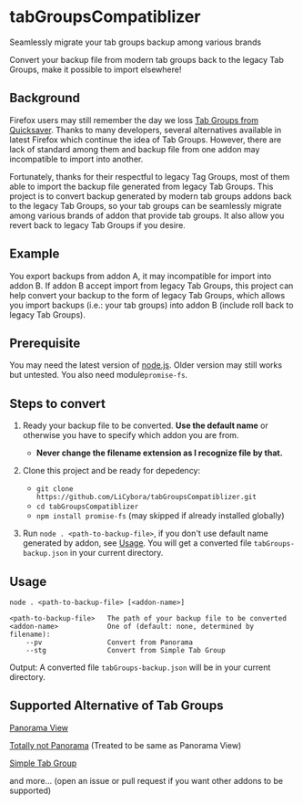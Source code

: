 # tabGroupsCompatiblizer

Seamlessly migrate your tab groups backup among various brands 

Convert your backup file from modern tab groups back to the legacy Tab Groups, 
make it possible to import elsewhere!

## Background

Firefox users may still remember the day we loss 
[Tab Groups from Quicksaver](https://github.com/Quicksaver/Tab-Groups). 
Thanks to many developers, several alternatives available in latest Firefox 
which continue the idea of Tab Groups. However, there are lack of standard 
among them and backup file from one addon may incompatible to import into another.

Fortunately, thanks for their respectful to legacy Tag Groups, most of them able 
to import the backup file generated from legacy Tab Groups. This project is to 
convert backup generated by modern tab groups addons back to the legacy Tab 
Groups, so your tab groups can be seamlessly migrate among various brands of 
addon that provide tab groups. It also allow you revert back to legacy Tab 
Groups if you desire.

## Example

You export backups from addon A, it may incompatible for import into addon B. 
If addon B accept import from legacy Tab Groups, this project can help convert
your backup to the form of legacy Tab Groups, which allows you import backups
(i.e.: your tab groups) into addon B (include roll back to legacy Tab Groups).


## Prerequisite

You may need the latest version of [node.js](https://nodejs.org/en/). Older 
version may still works but untested. You also need module`promise-fs`.

## Steps to convert

1. Ready your backup file to be converted. **Use the default name** or 
otherwise you have to specify which addon you are from.
	- **Never change the filename extension as I recognize file by that.**

2. Clone this project and be ready for depedency:
	- `git clone https://github.com/LiCybora/tabGroupsCompatiblizer.git`
	- `cd tabGroupsCompatiblizer`
	- `npm install promise-fs` (may skipped if already installed globally)

3. Run `node . <path-to-backup-file>`, if you don't use default name generated 
	by addon, see [Usage](https://github.com/LiCybora/tabGroupsCompatiblizer#Usage). 
	You will get a converted file `tabGroups-backup.json` in your current directory.

## Usage
```
node . <path-to-backup-file> [<addon-name>] 

<path-to-backup-file>	The path of your backup file to be converted
<addon-name>			One of (default: none, determined by filename):
	--pv				Convert from Panorama
	--stg				Convert from Simple Tab Group

```

Output: A converted file `tabGroups-backup.json` will be in your current directory.

## Supported Alternative of Tab Groups

[Panorama View](https://github.com/photodiode/panorama-view/)

[Totally not Panorama](https://github.com/nyordanov/panorama) (Treated to be same as Panorama View)

[Simple Tab Group](https://github.com/Drive4ik/simple-tab-groups)

and more... (open an issue or pull request if you want other addons to be supported)
